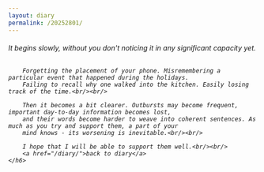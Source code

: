 ```yaml
---
layout: diary
permalink: /20252801/
---
```

<div class="text">
    <h6 class="mt-1 ms-1">
        It begins slowly, without you don't noticing it in any significant capacity yet.<br/><br/>

        Forgetting the placement of your phone. Misremembering a particular event that happened during the holidays.
        Failing to recall why one walked into the kitchen. Easily losing track of the time.<br/><br/>

        Then it becomes a bit clearer. Outbursts may become frequent, important day-to-day information becomes lost,
        and their words become harder to weave into coherent sentences. As much as you try and support them, a part of your
        mind knows - its worsening is inevitable.<br/><br/>

        I hope that I will be able to support them well.<br/><br/>
        <a href="/diary/">back to diary</a>
    </h6>
</div>
